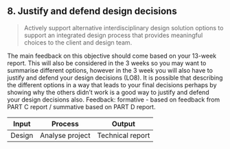 ## 8. Justify and defend design decisions 
> Actively support alternative interdisciplinary design solution options to support an integrated design process that provides meaningful choices to the client and design team.

The main feedback on this objective should come based on your 13-week report. This will also be considered in the 3 weeks so you may want to summarise different options, however in the 3 week you will also have to justify and defend your design decisions (LO8). It is possible that describing the different options in a way that leads to your final decisions perhaps by showing why the others didn’t work is a good way to justify and defend your design decisions also. Feedback: formative - based on feedback from PART C report / summative based on PART D report.

| Input | Process | Output |
|-------|---------|--------|
| Design   | Analyse project       | Technical report      |
